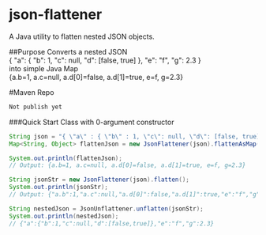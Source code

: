 json-flattener
=============
A Java utility to flatten nested JSON objects.

##Purpose
Converts a nested JSON<br />
  { "a": { "b": 1, "c": null, "d": [false, true] }, "e": "f", "g": 2.3 }<br />
into simple Java Map<br />
  {a.b=1, a.c=null, a.d[0]=false, a.d[1]=true, e=f, g=2.3}

#Maven Repo
```xml
Not publish yet
```


###Quick Start
Class with 0-argument constructor
```java
String json = "{ \"a\" : { \"b\" : 1, \"c\": null, \"d\": [false, true] }, \"e\": \"f\", \"g\":2.3 }";
Map<String, Object> flattenJson = new JsonFlattener(json).flattenAsMap();

System.out.println(flattenJson);
// Output: {a.b=1, a.c=null, a.d[0]=false, a.d[1]=true, e=f, g=2.3}

String jsonStr = new JsonFlattener(json).flatten();
System.out.println(jsonStr);
// Output: {"a.b":1,"a.c":null,"a.d[0]":false,"a.d[1]":true,"e":"f","g":2.3}

String nestedJson = JsonUnflattener.unflatten(jsonStr);
System.out.println(nestedJson);
// {"a":{"b":1,"c":null,"d":[false,true]},"e":"f","g":2.3}
```
